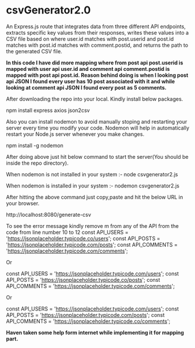 # csvGenerator2.0
An Express.js route that integrates data from three different API endpoints, extracts specific key values from their responses, writes these values into a CSV file based on where user.id matches with post.userid and post.id matches with post.id matches with comment.postid, and returns the path to the generated CSV file.

**In this code I have did more mapping where from post api post.userid is mapped with user api user.id and comment api comment.postid is mapped with post api post.id. Reason behind doing is when I looking post api JSON I found every user has 10 post associated with it and while looking at comment api JSON I found every post as 5 comments.**

After downloading the repo into your local. Kindly install below packages.

npm install express axios json2csv

Also you can install nodemon to avoid manually stoping and restarting your server every time you modify your code. Nodemon will help in automatically restart your Node.js server whenever you make changes.

npm install -g nodemon

After doing above just hit below command to start the server(You should be inside the repo directory).

When nodemon is not installed in your system :- node csvgenerator2.js

When nodemon is installed in your system :- nodemon csvgenerator2.js

After hitting the above command just copy,paste and hit the below URL in your browser.

http://localhost:8080/generate-csv

To see the error message kindly remove m from any of the API from the code from line number 10 to 12 const API_USERS = 'https://jsonplaceholder.typicode.co/users'; const API_POSTS = 'https://jsonplaceholder.typicode.com/posts'; const API_COMMENTS = 'https://jsonplaceholder.typicode.com/comments';

Or

const API_USERS = 'https://jsonplaceholder.typicode.com/users'; const API_POSTS = 'https://jsonplaceholder.typicode.co/posts'; const API_COMMENTS = 'https://jsonplaceholder.typicode.com/comments';

Or

const API_USERS = 'https://jsonplaceholder.typicode.com/users'; const API_POSTS = 'https://jsonplaceholder.typicode.com/posts'; const API_COMMENTS = 'https://jsonplaceholder.typicode.co/comments';

**Haven taken some help form internet while implementing it for mapping part.**
